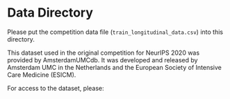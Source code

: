 # Data Directory
Please put the competition data file (`train_longitudinal_data.csv`) into this directory. 

This dataset used in the original competition for NeurIPS 2020 was provided by AmsterdamUMCdb. It was developed and released by Amsterdam UMC in the Netherlands and the European Society of Intensive Care Medicine (ESICM). 

For access to the dataset, please:
